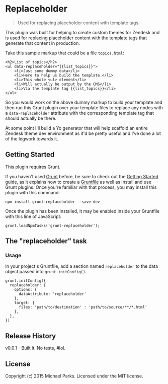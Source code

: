 # Replaceholder

> Used for replacing placeholder content with template tags.

This plugin was built for helping to create custom themes for Zendesk and is used for replacing placeholder content with the template tags that generate that content in production.

Take this sample markup that could be a file `topics.html`:

    <h2>List of topics</h2>
    <ul data-replaceholder="{{list_topics}}">
        <li>Just some dummy data</li>
        <li>Here to help us build the template.</li>
        <li>This whole <ul> element</li>
        <li>Will actually be output by the CMS</li>
        <li>Via the template tag {{list_topics}}</li>
    </ul>

So you would work on the above dummy markup to build your template and then run this Grunt plugin over your template files to replace any nodes with a `data-replaceholder` attribute with the corresponding template tag that should actually be there.

At some point I'll build a Yo generator that will help scaffold an entire Zendesk theme dev environment as it'd be pretty useful and I've done a lot of the legwork towards it.

## Getting Started
This plugin requires Grunt.

If you haven't used [Grunt](http://gruntjs.com/) before, be sure to check out the [Getting Started](http://gruntjs.com/getting-started) guide, as it explains how to create a [Gruntfile](http://gruntjs.com/sample-gruntfile) as well as install and use Grunt plugins. Once you're familiar with that process, you may install this plugin with this command:

    npm install grunt-replaceholder --save-dev

Once the plugin has been installed, it may be enabled inside your Gruntfile with this line of JavaScript:

    grunt.loadNpmTasks('grunt-replaceholder');

## The "replaceholder" task

### Usage
In your project's Gruntfile, add a section named `replaceholder` to the data object passed into `grunt.initConfig()`.

    grunt.initConfig({
      replaceholder: {
        options: {
          dataAttribute: 'replaceholder'
        },
        target: {
          files: 'path/to/destination' : 'path/to/source/**/*.html'
        },
      },
    })

## Release History
v0.0.1 - Built it. No tests, #lol.

## License
Copyright (c) 2015 Michael Parks. Licensed under the MIT license.
